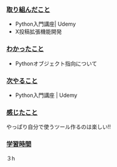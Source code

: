 ### <u>取り組んだこと</u>
- Python入門講座| Udemy
- X投稿拡張機能開発

### <u>わかったこと</u>
-  Pythonオブジェクト指向について

### <u>次やること</u>
- Python入門講座 | Udemy

### <u>感じたこと</u>
やっぱり自分で使うツール作るのは楽しい!!

### <u>学習時間</u>
３h